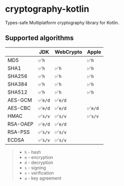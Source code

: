 # cryptography-kotlin

Types-safe Multiplatform cryptography library for Kotlin.

## Supported algorithms

|          | JDK    | WebCrypto | Apple  |
|----------|--------|-----------|--------|
| MD5      | ✅`h`   |           | ✅`h`   |
| SHA1     | ✅`h`   | ✅`h`      | ✅`h`   |
| SHA256   | ✅`h`   | ✅`h`      | ✅`h`   |
| SHA384   | ✅`h`   | ✅`h`      | ✅`h`   |
| SHA512   | ✅`h`   | ✅`h`      | ✅`h`   |
| AES-GCM  | ✅`e/d` | ✅`e/d`    |        |
| AES-CBC  | ✅`e/d` | ✅`e/d`    | ✅`e/d` |
| HMAC     | ✅`s/v` | ✅`s/v`    | ✅`s/v` |
| RSA-OAEP | ✅`e/d` | ✅`e/d`    |        |
| RSA-PSS  | ✅`s/v` | ✅`s/v`    |        |
| ECDSA    | ✅`s/v` | ✅`s/v`    |        |

> - `h` - hash
> - `e` - encryption
> - `d` - decryption
> - `s` - signing
> - `v` - verification
> - `a` - key agreement
